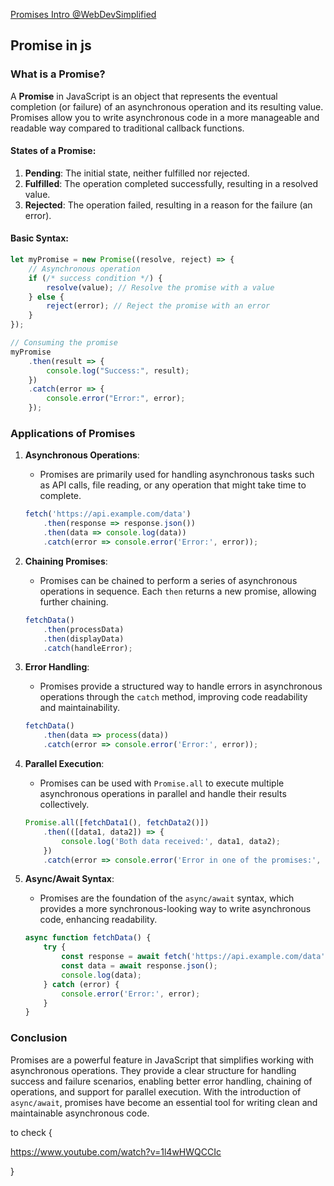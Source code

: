 
[Promises Intro @WebDevSimplified](https://www.youtube.com/watch?v=DHvZLI7Db8E)


## Promise in js


### What is a Promise?

A **Promise** in JavaScript is an object that represents the eventual completion (or failure) of an asynchronous operation and its resulting value. Promises allow you to write asynchronous code in a more manageable and readable way compared to traditional callback functions.

#### States of a Promise:
1. **Pending**: The initial state, neither fulfilled nor rejected.
2. **Fulfilled**: The operation completed successfully, resulting in a resolved value.
3. **Rejected**: The operation failed, resulting in a reason for the failure (an error).

#### Basic Syntax:
```javascript
let myPromise = new Promise((resolve, reject) => {
    // Asynchronous operation
    if (/* success condition */) {
        resolve(value); // Resolve the promise with a value
    } else {
        reject(error); // Reject the promise with an error
    }
});

// Consuming the promise
myPromise
    .then(result => {
        console.log("Success:", result);
    })
    .catch(error => {
        console.error("Error:", error);
    });
```

### Applications of Promises

1. **Asynchronous Operations**:
   - Promises are primarily used for handling asynchronous tasks such as API calls, file reading, or any operation that might take time to complete.
   ```javascript
   fetch('https://api.example.com/data')
       .then(response => response.json())
       .then(data => console.log(data))
       .catch(error => console.error('Error:', error));
   ```

2. **Chaining Promises**:
   - Promises can be chained to perform a series of asynchronous operations in sequence. Each `then` returns a new promise, allowing further chaining.
   ```javascript
   fetchData()
       .then(processData)
       .then(displayData)
       .catch(handleError);
   ```

3. **Error Handling**:
   - Promises provide a structured way to handle errors in asynchronous operations through the `catch` method, improving code readability and maintainability.
   ```javascript
   fetchData()
       .then(data => process(data))
       .catch(error => console.error('Error:', error));
   ```

4. **Parallel Execution**:
   - Promises can be used with `Promise.all` to execute multiple asynchronous operations in parallel and handle their results collectively.
   ```javascript
   Promise.all([fetchData1(), fetchData2()])
       .then(([data1, data2]) => {
           console.log('Both data received:', data1, data2);
       })
       .catch(error => console.error('Error in one of the promises:', error));
   ```

5. **Async/Await Syntax**:
   - Promises are the foundation of the `async/await` syntax, which provides a more synchronous-looking way to write asynchronous code, enhancing readability.
   ```javascript
   async function fetchData() {
       try {
           const response = await fetch('https://api.example.com/data');
           const data = await response.json();
           console.log(data);
       } catch (error) {
           console.error('Error:', error);
       }
   }
   ```

### Conclusion

Promises are a powerful feature in JavaScript that simplifies working with asynchronous operations. They provide a clear structure for handling success and failure scenarios, enabling better error handling, chaining of operations, and support for parallel execution. With the introduction of `async/await`, promises have become an essential tool for writing clean and maintainable asynchronous code.




to check {

https://www.youtube.com/watch?v=1l4wHWQCCIc

}